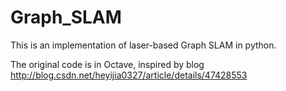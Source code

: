 # Graph_SLAM

This is an implementation of laser-based Graph SLAM in python.

The original code is in Octave, inspired by blog http://blog.csdn.net/heyijia0327/article/details/47428553
